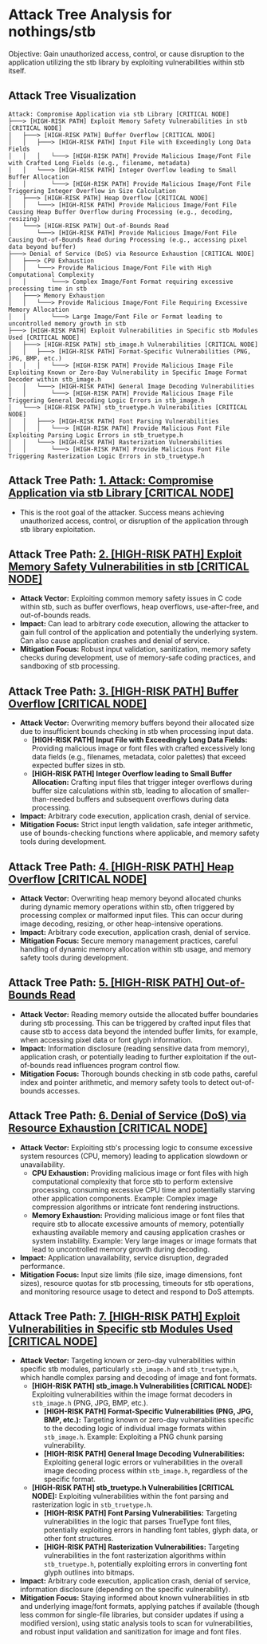 # Attack Tree Analysis for nothings/stb

Objective: Gain unauthorized access, control, or cause disruption to the application utilizing the stb library by exploiting vulnerabilities within stb itself.

## Attack Tree Visualization

```
Attack: Compromise Application via stb Library [CRITICAL NODE]
├───> [HIGH-RISK PATH] Exploit Memory Safety Vulnerabilities in stb [CRITICAL NODE]
│   ├───> [HIGH-RISK PATH] Buffer Overflow [CRITICAL NODE]
│   │   ├───> [HIGH-RISK PATH] Input File with Exceedingly Long Data Fields
│   │   │   └───> [HIGH-RISK PATH] Provide Malicious Image/Font File with Crafted Long Fields (e.g., filename, metadata)
│   │   └───> [HIGH-RISK PATH] Integer Overflow leading to Small Buffer Allocation
│   │       └───> [HIGH-RISK PATH] Provide Malicious Image/Font File Triggering Integer Overflow in Size Calculation
│   ├───> [HIGH-RISK PATH] Heap Overflow [CRITICAL NODE]
│   │   └───> [HIGH-RISK PATH] Provide Malicious Image/Font File Causing Heap Buffer Overflow during Processing (e.g., decoding, resizing)
│   └───> [HIGH-RISK PATH] Out-of-Bounds Read
│       └───> [HIGH-RISK PATH] Provide Malicious Image/Font File Causing Out-of-Bounds Read during Processing (e.g., accessing pixel data beyond buffer)
├───> Denial of Service (DoS) via Resource Exhaustion [CRITICAL NODE]
│   ├───> CPU Exhaustion
│   │   └───> Provide Malicious Image/Font File with High Computational Complexity
│   │       └───> Complex Image/Font Format requiring excessive processing time in stb
│   ├───> Memory Exhaustion
│   │   └───> Provide Malicious Image/Font File Requiring Excessive Memory Allocation
│   │       └───> Large Image/Font File or Format leading to uncontrolled memory growth in stb
├───> [HIGH-RISK PATH] Exploit Vulnerabilities in Specific stb Modules Used [CRITICAL NODE]
│   ├───> [HIGH-RISK PATH] stb_image.h Vulnerabilities [CRITICAL NODE]
│   │   ├───> [HIGH-RISK PATH] Format-Specific Vulnerabilities (PNG, JPG, BMP, etc.)
│   │   │   └───> [HIGH-RISK PATH] Provide Malicious Image File Exploiting Known or Zero-Day Vulnerability in Specific Image Format Decoder within stb_image.h
│   │   └───> [HIGH-RISK PATH] General Image Decoding Vulnerabilities
│   │       └───> [HIGH-RISK PATH] Provide Malicious Image File Triggering General Decoding Logic Errors in stb_image.h
│   └───> [HIGH-RISK PATH] stb_truetype.h Vulnerabilities [CRITICAL NODE]
│   │   ├───> [HIGH-RISK PATH] Font Parsing Vulnerabilities
│   │   │   └───> [HIGH-RISK PATH] Provide Malicious Font File Exploiting Parsing Logic Errors in stb_truetype.h
│   │   └───> [HIGH-RISK PATH] Rasterization Vulnerabilities
│   │       └───> [HIGH-RISK PATH] Provide Malicious Font File Triggering Rasterization Logic Errors in stb_truetype.h
```

## Attack Tree Path: [1. Attack: Compromise Application via stb Library [CRITICAL NODE]](./attack_tree_paths/1__attack_compromise_application_via_stb_library__critical_node_.md)

*   This is the root goal of the attacker. Success means achieving unauthorized access, control, or disruption of the application through stb library exploitation.

## Attack Tree Path: [2. [HIGH-RISK PATH] Exploit Memory Safety Vulnerabilities in stb [CRITICAL NODE]](./attack_tree_paths/2___high-risk_path__exploit_memory_safety_vulnerabilities_in_stb__critical_node_.md)

*   **Attack Vector:** Exploiting common memory safety issues in C code within stb, such as buffer overflows, heap overflows, use-after-free, and out-of-bounds reads.
*   **Impact:** Can lead to arbitrary code execution, allowing the attacker to gain full control of the application and potentially the underlying system. Can also cause application crashes and denial of service.
*   **Mitigation Focus:** Robust input validation, sanitization, memory safety checks during development, use of memory-safe coding practices, and sandboxing of stb processing.

## Attack Tree Path: [3. [HIGH-RISK PATH] Buffer Overflow [CRITICAL NODE]](./attack_tree_paths/3___high-risk_path__buffer_overflow__critical_node_.md)

*   **Attack Vector:** Overwriting memory buffers beyond their allocated size due to insufficient bounds checking in stb when processing input data.
    *   **[HIGH-RISK PATH] Input File with Exceedingly Long Data Fields:** Providing malicious image or font files with crafted excessively long data fields (e.g., filenames, metadata, color palettes) that exceed expected buffer sizes in stb.
    *   **[HIGH-RISK PATH] Integer Overflow leading to Small Buffer Allocation:** Crafting input files that trigger integer overflows during buffer size calculations within stb, leading to allocation of smaller-than-needed buffers and subsequent overflows during data processing.
*   **Impact:** Arbitrary code execution, application crash, denial of service.
*   **Mitigation Focus:** Strict input length validation, safe integer arithmetic, use of bounds-checking functions where applicable, and memory safety tools during development.

## Attack Tree Path: [4. [HIGH-RISK PATH] Heap Overflow [CRITICAL NODE]](./attack_tree_paths/4___high-risk_path__heap_overflow__critical_node_.md)

*   **Attack Vector:** Overwriting heap memory beyond allocated chunks during dynamic memory operations within stb, often triggered by processing complex or malformed input files. This can occur during image decoding, resizing, or other heap-intensive operations.
*   **Impact:** Arbitrary code execution, application crash, denial of service.
*   **Mitigation Focus:** Secure memory management practices, careful handling of dynamic memory allocation within stb usage, and memory safety tools during development.

## Attack Tree Path: [5. [HIGH-RISK PATH] Out-of-Bounds Read](./attack_tree_paths/5___high-risk_path__out-of-bounds_read.md)

*   **Attack Vector:** Reading memory outside the allocated buffer boundaries during stb processing. This can be triggered by crafted input files that cause stb to access data beyond the intended buffer limits, for example, when accessing pixel data or font glyph information.
*   **Impact:** Information disclosure (reading sensitive data from memory), application crash, or potentially leading to further exploitation if the out-of-bounds read influences program control flow.
*   **Mitigation Focus:** Thorough bounds checking in stb code paths, careful index and pointer arithmetic, and memory safety tools to detect out-of-bounds accesses.

## Attack Tree Path: [6. Denial of Service (DoS) via Resource Exhaustion [CRITICAL NODE]](./attack_tree_paths/6__denial_of_service__dos__via_resource_exhaustion__critical_node_.md)

*   **Attack Vector:** Exploiting stb's processing logic to consume excessive system resources (CPU, memory) leading to application slowdown or unavailability.
    *   **CPU Exhaustion:** Providing malicious image or font files with high computational complexity that force stb to perform extensive processing, consuming excessive CPU time and potentially starving other application components. Example: Complex image compression algorithms or intricate font rendering instructions.
    *   **Memory Exhaustion:** Providing malicious image or font files that require stb to allocate excessive amounts of memory, potentially exhausting available memory and causing application crashes or system instability. Example: Very large images or image formats that lead to uncontrolled memory growth during decoding.
*   **Impact:** Application unavailability, service disruption, degraded performance.
*   **Mitigation Focus:** Input size limits (file size, image dimensions, font sizes), resource quotas for stb processing, timeouts for stb operations, and monitoring resource usage to detect and respond to DoS attempts.

## Attack Tree Path: [7. [HIGH-RISK PATH] Exploit Vulnerabilities in Specific stb Modules Used [CRITICAL NODE]](./attack_tree_paths/7___high-risk_path__exploit_vulnerabilities_in_specific_stb_modules_used__critical_node_.md)

*   **Attack Vector:** Targeting known or zero-day vulnerabilities within specific stb modules, particularly `stb_image.h` and `stb_truetype.h`, which handle complex parsing and decoding of image and font formats.
    *   **[HIGH-RISK PATH] stb_image.h Vulnerabilities [CRITICAL NODE]:** Exploiting vulnerabilities within the image format decoders in `stb_image.h` (PNG, JPG, BMP, etc.).
        *   **[HIGH-RISK PATH] Format-Specific Vulnerabilities (PNG, JPG, BMP, etc.):** Targeting known or zero-day vulnerabilities specific to the decoding logic of individual image formats within `stb_image.h`. Example: Exploiting a PNG chunk parsing vulnerability.
        *   **[HIGH-RISK PATH] General Image Decoding Vulnerabilities:** Exploiting general logic errors or vulnerabilities in the overall image decoding process within `stb_image.h`, regardless of the specific format.
    *   **[HIGH-RISK PATH] stb_truetype.h Vulnerabilities [CRITICAL NODE]:** Exploiting vulnerabilities within the font parsing and rasterization logic in `stb_truetype.h`.
        *   **[HIGH-RISK PATH] Font Parsing Vulnerabilities:** Targeting vulnerabilities in the logic that parses TrueType font files, potentially exploiting errors in handling font tables, glyph data, or other font structures.
        *   **[HIGH-RISK PATH] Rasterization Vulnerabilities:** Targeting vulnerabilities in the font rasterization algorithms within `stb_truetype.h`, potentially exploiting errors in converting font glyph outlines into bitmaps.
*   **Impact:** Arbitrary code execution, application crash, denial of service, information disclosure (depending on the specific vulnerability).
*   **Mitigation Focus:** Staying informed about known vulnerabilities in stb and underlying image/font formats, applying patches if available (though less common for single-file libraries, but consider updates if using a modified version), using static analysis tools to scan for vulnerabilities, and robust input validation and sanitization for image and font files.

